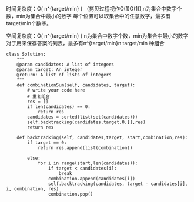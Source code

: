 时间复杂度：O( n^{target/min} )
（拷贝过程视作O(1)O(1)),n为集合中数字个数，min为集合中最小的数字
每个位置可以取集合中的任意数字，最多有target/min个数字。

空间复杂度：O( n^{target/min} ) n为集合中数字个数，min为集合中最小的数字
对于用来保存答案的列表，最多有n^{target/min}n 
target/min
 种组合
```
class Solution:
    """
    @param candidates: A list of integers
    @param target: An integer
    @return: A list of lists of integers
    """
    def combinationSum(self, candidates, target):
        # write your code here
        # 重复组合
        res = []
        if len(candidates) == 0:
            return res
        candidates = sorted(list(set(candidates)))
        self.backtracking(candidates,target,0,[],res)
        return res

    def backtracking(self, candidates,target, start,combination,res):
        if target == 0:
            return res.append(list(combination))

        else:
            for i in range(start,len(candidates)):
                if target < candidates[i]:
                    break
                combination.append(candidates[i])
                self.backtracking(candidates, target - candidates[i], i, combination, res)
                combination.pop()
```
